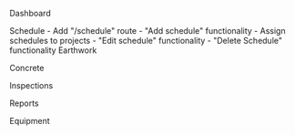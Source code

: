Dashboard

Schedule
    - Add "/schedule" route
    - "Add schedule" functionality
        - Assign schedules to projects
    - "Edit schedule" functionality
    - "Delete Schedule" functionality
Earthwork

Concrete

Inspections

Reports

Equipment

